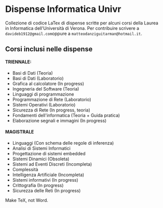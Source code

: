 # Dispense Informatica Univr
Collezione di codice LaTex di dispense scritte per alcuni corsi della Laurea in Informatica dell'Università di Verona.
Per contribuire scrivere a `davideb1912@gmail.com`oppure a `matteodanziguitarman@hotmail.it`. 

## Corsi inclusi nelle dispense
#### TRIENNALE:
- Basi di Dati (Teoria)
- Basi di Dati (Laboratorio)
- Grafica al calcolatore (In progress)
- Ingegneria del Software (Teoria)
- Linguaggi di programmazione
- Programmazione di Rete (Laboratorio)
- Sistemi Operativi (Laboratorio)
- Sicurezza di Rete (In progress, teoria)
- Fondamenti dell'informatica (Teoria + Guida pratica)
- Elaborazione segnali e immagini (In progress)

#### MAGISTRALE
- Linguaggi (Con schema delle regole di inferenza)
- Analisi di Sistemi Informatici
- Progettazione di sistemi embedded
- Sistemi Dinamici (Obsoleta)
- Sistemi ad Eventi Discreti (Incompleta)
- Complessità
- Intelligenza Artificiale (Incompleta)
- Sistemi informativi (In progress)
- Crittografia (In progress)
- Sicurezza delle Reti (In progress)

Make TeX, not Word.
